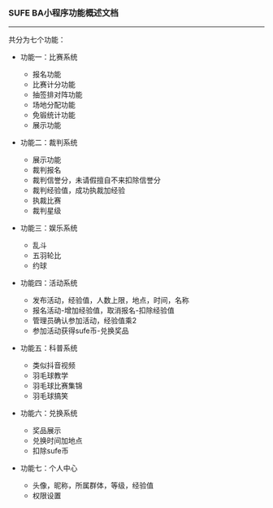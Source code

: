 ### SUFE BA小程序功能概述文档

---

共分为七个功能：

* 功能一：比赛系统
  * 报名功能
  * 比赛计分功能
  * 抽签排对阵功能
  * 场地分配功能
  * 免锻统计功能
  * 展示功能
* 功能二：裁判系统
  * 展示功能
  * 裁判报名
  * 裁判信誉分，未请假擅自不来扣除信誉分
  * 裁判经验值，成功执裁加经验
  * 执裁比赛
  * 裁判星级
* 功能三：娱乐系统
  * 乱斗
  * 五羽轮比
  * 约球
* 功能四：活动系统
  * 发布活动，经验值，人数上限，地点，时间，名称
  * 报名活动-增加经验值，取消报名-扣除经验值
  * 管理员确认参加活动，经验值乘2
  * 参加活动获得sufe币-兑换奖品
* 功能五：科普系统
  * 类似抖音视频
  * 羽毛球教学
  * 羽毛球比赛集锦
  * 羽毛球搞笑

* 功能六：兑换系统
  * 奖品展示
  * 兑换时间加地点
  * 扣除sufe币
* 功能七：个人中心
  * 头像，昵称，所属群体，等级，经验值
  * 权限设置